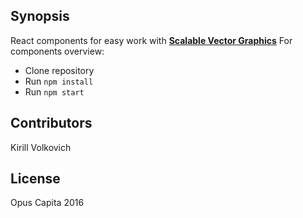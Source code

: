 ## Synopsis

React components for easy work with [**Scalable Vector Graphics**](https://en.wikipedia.org/wiki/Scalable_Vector_Graphics)
For components overview:
* Clone repository
* Run `npm install`
* Run `npm start`

## Contributors

Kirill Volkovich

## License

Opus Capita 2016

